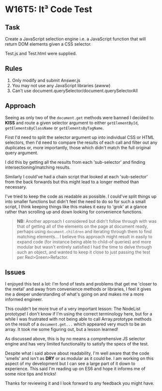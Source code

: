 # W16T5: It³ Code Test

## Task
Create a JavaScript selection engine i.e. a JavaScript function that will return DOM elements given a CSS selector.

Test.js and Test.html were supplied.

## Rules

1. Only modify and submit Answer.js
2. You may not use any JavaScript libraries (awww)
3. Can't use document.querySelector/document.querySelectorAll

## Approach

Seeing as only two of the `document.get` methods were banned I decided to **KISS** and route a given selector argument to either `getElementById`, `getElementsByClassName` or `getElementsByTagName`. 

First I'd need to split the selector argument up into individual CSS or HTML selectors, then I'd need to compare the results of each call and filter out any duplicates or, more importantly, those which didn't match the full original query argument.

I did this by getting all the results from each 'sub-selector' and finding intersectioning/matching results. 

Similarly I could've had a chain script that looked at each 'sub-selector' from the back forwards but this might lead to a longer method than necessary.

I've tried to keep the code as readable as possible. I could've split things up into smaller functions but didn't feel the need to do so for such a small script, I think keeping things like this makes it easy to 'grok' at a glance rather than scrolling up and down looking for convenience functions. 

> **NB:** Another approach I considered but didn't follow through with was that of getting all of the elements on the page at document ready, perhaps using `document.children` and iterating through them to find matching elements... I believe this approach might result in easily to expand code (for instance being able to child-of queries) and more modular but wasn't entirely satisfied I had the time to delve through such an object, and wanted to keep it close to just passing the test per Red>Green>Refactor.

## Issues

I enjoyed this test a lot: I'm fond of tests and problems that get me 'closer to the metal' and away from convenience methods or libraries, I feel it gives me a deeper understanding of what's going on and makes me a more informed engineer. 

This couldn't be more true of a very important lesson: The NodeList prototype! I don't know if I'm using the correct terminology here, but for a while I was frustrated with not being able to call Array.prototype methods on the result of a `document.get...` which appeared very much to be an array. It took me some figuring out, but a lesson learned! 

As discussed above, this is by no means a comprehensive JS selector engine and has very limited functionality to satisfy the specs of the test. 

Despite what i said above about readability, I'm well aware that the code 'smells' and isn't as **DRY** or as modular as it could be. I am working on this aspect of my development but I can see a large part of it down to experience. This said I'm reading up on ES6 and hope it informs me of some nice tips and tricks!

Thanks for reviewing it and I look forward to any feedback you might have.

